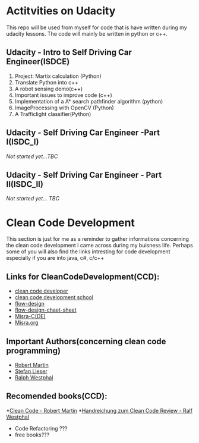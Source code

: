 
# Actitvities on Udacity
This repo will be used from myself for code that is have written during my udacity lessons.
The code will mainly be written in python or c++.

## Udacity - Intro to Self Driving Car Engineer(ISDCE)
1. Project: Martix calculation (Python)
2. Translate Python into c++
3. A robot sensing demo(c++)
5. Important issues to improve code (c++)
6. Implementation of a A* search pathfinder algorithm (python)
7. ImageProcessing with OpenCV (Python)
8. A Trafficlight classifier(Python)


## Udacity - Self Driving Car Engineer -Part I(ISDC_I)
_Not started yet...TBC_


## Udacity - Self Driving Car Engineer - Part II(ISDC_II)
_Not started yet... TBC_

# Clean Code Development
This section is just for me as a reminder to gather informations concerning the clean code development
i came across during my buisness life. Perhaps some of you will also find the links intresting for code development
especially if you are into java, c#, c/c++

## Links for CleanCodeDevelopment(CCD):
* [clean code developer](https://clean-code-developer.de/)
* [clean code development school](https://ccd-school.de/)
* [flow-design](https://flow-design.org/)
* [flow-design-chaet-sheet](https://ccd-school.de/das-flow-design-cheat-sheet/)
* [Misra-C(DE)](https://de.wikipedia.org/wiki/MISRA-C)
* [Misra.org](https://www.misra.org.uk/)

## Important Authors(concerning clean code programming)
* [Robert Martin](https://cleancoder.org/)
* [Stefan Lieser](https://lieser-online.de/)
* [Ralph Westphal](https://blog.ralfw.de/)

## Recomended books(CCD):
*[Clean Code - Robert Martin](http://amzn.to/2zwOC63)
*[Handreichung zum Clean Code Review - Ralf Westphal](https://www.amazon.de/Handreichungen-zum-Clean-Code-Review-ebook/dp/B0767LJSFB/)
* Code Refactoring ???
* free books???
